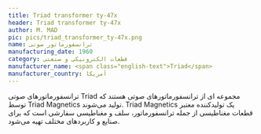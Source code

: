 ```yaml
---
title: Triad transformer ty-47x
header: Triad transformer ty-47x
author: M. MAD
pic: pics/triad_transformer_ty-47x.png
name: ترانسفورماتور صوتی
manufacturing_date: 1960
category: قطعات الکترونیکی و صنعتی
manufacturer_name: <span class="english-text">Triad</span>
manufacturer_country: آمریکا
---
```

<p>
ترانسفورماتورهای صوتی
<span class="english-text">Triad</span>
مجموعه ای از ترانسفورماتورهای صوتی هستند که توسط
<span class="english-text">Triad Magnetics</span>
تولید می‌شوند.
<span class="english-text">Triad Magnetics</span>
یک تولیدکننده معتبر قطعات مغناطیسی از جمله ترانسفورماتور، سلف و مغناطیسی
سفارشی است که برای صنایع و کاربردهای مختلف تهیه می‌شود.
</p>
